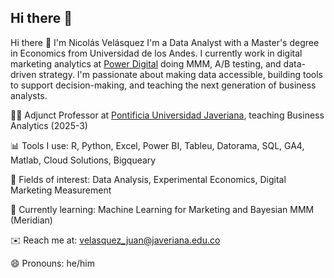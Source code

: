 ## Hi there 👋

Hi there 👋 I'm Nicolás Velásquez
I'm a Data Analyst with a Master's degree in Economics from Universidad de los Andes. I currently work in digital marketing analytics at [Power Digital](https://powerdigitalmarketing.com/) doing MMM, A/B testing, and data-driven strategy. I'm passionate about making data accessible, building tools to support decision-making, and teaching the next generation of business analysts.

👨‍🏫 Adjunct Professor at [Pontificia Universidad Javeriana](https://www.javeriana.edu.co/inicio), teaching Business Analytics (2025-3)

📊 Tools I use: R, Python, Excel, Power BI, Tableu, Datorama, SQL, GA4, Matlab, Cloud Solutions, Bigqueary

🧪 Fields of interest: Data Analysis, Experimental Economics, Digital Marketing Measurement

🌱 Currently learning: Machine Learning for Marketing and Bayesian MMM (Meridian)

✉️ Reach me at: velasquez_juan@javeriana.edu.co

😄 Pronouns: he/him

